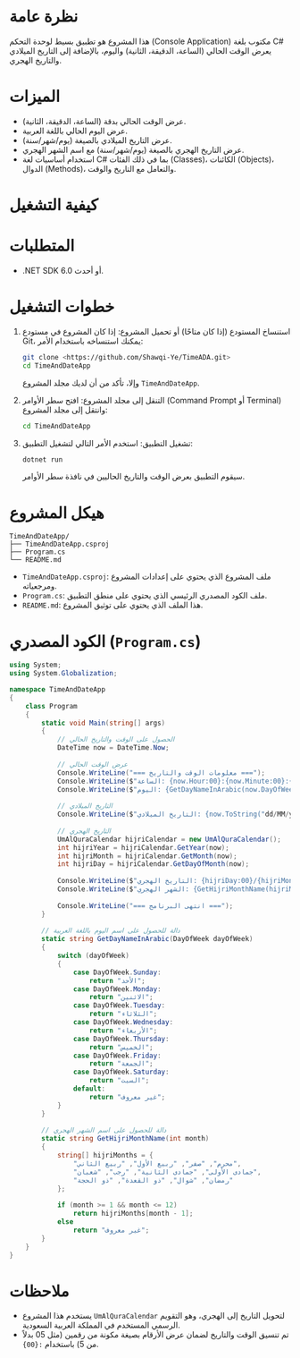 
# نظرة عامة
هذا المشروع هو تطبيق بسيط لوحدة التحكم (Console Application) مكتوب بلغة C# يعرض الوقت الحالي (الساعة، الدقيقة، الثانية) واليوم، بالإضافة إلى التاريخ الميلادي والتاريخ الهجري.

# الميزات
- عرض الوقت الحالي بدقة (الساعة، الدقيقة، الثانية).
- عرض اليوم الحالي باللغة العربية.
- عرض التاريخ الميلادي بالصيغة (يوم/شهر/سنة).
- عرض التاريخ الهجري بالصيغة (يوم/شهر/سنة) مع اسم الشهر الهجري.
- استخدام أساسيات لغة C# بما في ذلك الفئات (Classes)، الكائنات (Objects)، الدوال (Methods)، والتعامل مع التاريخ والوقت.

# كيفية التشغيل

# المتطلبات
- .NET SDK 6.0 أو أحدث.

# خطوات التشغيل
1. استنساخ المستودع (إذا كان متاحًا) أو تحميل المشروع:
   إذا كان المشروع في مستودع Git، يمكنك استنساخه باستخدام الأمر:
   ```bash
   git clone <https://github.com/Shawqi-Ye/TimeADA.git>
   cd TimeAndDateApp
   ```
   وإلا، تأكد من أن لديك مجلد المشروع `TimeAndDateApp`.

2. التنقل إلى مجلد المشروع:
   افتح سطر الأوامر (Command Prompt أو Terminal) وانتقل إلى مجلد المشروع:
   ```bash
   cd TimeAndDateApp
   ```

3. تشغيل التطبيق:
   استخدم الأمر التالي لتشغيل التطبيق:
   ```bash
   dotnet run
   ```

   سيقوم التطبيق بعرض الوقت والتاريخ الحاليين في نافذة سطر الأوامر.

# هيكل المشروع

```
TimeAndDateApp/
├── TimeAndDateApp.csproj
├── Program.cs
└── README.md
```

- `TimeAndDateApp.csproj`: ملف المشروع الذي يحتوي على إعدادات المشروع ومرجعياته.
- `Program.cs`: ملف الكود المصدري الرئيسي الذي يحتوي على منطق التطبيق.
- `README.md`: هذا الملف الذي يحتوي على توثيق المشروع.

# الكود المصدري (`Program.cs`)

```csharp
using System;
using System.Globalization;

namespace TimeAndDateApp
{
    class Program
    {
        static void Main(string[] args)
        {
            // الحصول على الوقت والتاريخ الحالي
            DateTime now = DateTime.Now;
            
            // عرض الوقت الحالي
            Console.WriteLine("=== معلومات الوقت والتاريخ ===");
            Console.WriteLine($"الساعة: {now.Hour:00}:{now.Minute:00}:{now.Second:00}");
            Console.WriteLine($"اليوم: {GetDayNameInArabic(now.DayOfWeek)}");
            
            // التاريخ الميلادي
            Console.WriteLine($"التاريخ الميلادي: {now.ToString("dd/MM/yyyy")}");
            
            // التاريخ الهجري
            UmAlQuraCalendar hijriCalendar = new UmAlQuraCalendar();
            int hijriYear = hijriCalendar.GetYear(now);
            int hijriMonth = hijriCalendar.GetMonth(now);
            int hijriDay = hijriCalendar.GetDayOfMonth(now);
            
            Console.WriteLine($"التاريخ الهجري: {hijriDay:00}/{hijriMonth:00}/{hijriYear}");
            Console.WriteLine($"الشهر الهجري: {GetHijriMonthName(hijriMonth)}");
            
            Console.WriteLine("=== انتهى البرنامج ===");
        }
        
        // دالة للحصول على اسم اليوم باللغة العربية
        static string GetDayNameInArabic(DayOfWeek dayOfWeek)
        {
            switch (dayOfWeek)
            {
                case DayOfWeek.Sunday:
                    return "الأحد";
                case DayOfWeek.Monday:
                    return "الاثنين";
                case DayOfWeek.Tuesday:
                    return "الثلاثاء";
                case DayOfWeek.Wednesday:
                    return "الأربعاء";
                case DayOfWeek.Thursday:
                    return "الخميس";
                case DayOfWeek.Friday:
                    return "الجمعة";
                case DayOfWeek.Saturday:
                    return "السبت";
                default:
                    return "غير معروف";
            }
        }
        
        // دالة للحصول على اسم الشهر الهجري
        static string GetHijriMonthName(int month)
        {
            string[] hijriMonths = {
                "محرم", "صفر", "ربيع الأول", "ربيع الثاني",
                "جمادى الأولى", "جمادى الثانية", "رجب", "شعبان",
                "رمضان", "شوال", "ذو القعدة", "ذو الحجة"
            };
            
            if (month >= 1 && month <= 12)
                return hijriMonths[month - 1];
            else
                return "غير معروف";
        }
    }
}
```

# ملاحظات
- يستخدم هذا المشروع `UmAlQuraCalendar` لتحويل التاريخ إلى الهجري، وهو التقويم الرسمي المستخدم في المملكة العربية السعودية.
- تم تنسيق الوقت والتاريخ لضمان عرض الأرقام بصيغة مكونة من رقمين (مثل 05 بدلاً من 5) باستخدام `:{00}`.

 



